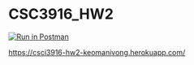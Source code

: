 # CSC3916_HW2
[![Run in Postman](https://run.pstmn.io/button.svg)](https://god.postman.co/run-collection/a9a3a5205b927bc3f49f?action=collection%2Fimport&env%5BCSC3916-HW2%5D=W3sia2V5Ijoie3t0b2tlbn19IiwidmFsdWUiOiJqc29uLmJvZHkudG9rZW4iLCJlbmFibGVkIjp0cnVlfV0=)

https://csci3916-hw2-keomanivong.herokuapp.com/
